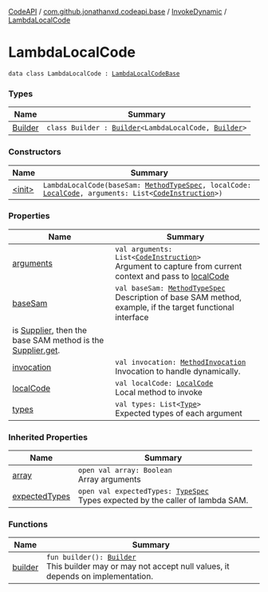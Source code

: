 [CodeAPI](../../../index.md) / [com.github.jonathanxd.codeapi.base](../../index.md) / [InvokeDynamic](../index.md) / [LambdaLocalCode](.)

# LambdaLocalCode

`data class LambdaLocalCode : `[`LambdaLocalCodeBase`](../../-invoke-dynamic-base/-lambda-local-code-base/index.md)

### Types

| Name | Summary |
|---|---|
| [Builder](-builder/index.md) | `class Builder : `[`Builder`](../../-invoke-dynamic-base/-lambda-local-code-base/-builder/index.md)`<LambdaLocalCode, `[`Builder`](-builder/index.md)`>` |

### Constructors

| Name | Summary |
|---|---|
| [&lt;init&gt;](-init-.md) | `LambdaLocalCode(baseSam: `[`MethodTypeSpec`](../../../com.github.jonathanxd.codeapi.common/-method-type-spec/index.md)`, localCode: `[`LocalCode`](../../-local-code/index.md)`, arguments: List<`[`CodeInstruction`](../../../com.github.jonathanxd.codeapi/-code-instruction.md)`>)` |

### Properties

| Name | Summary |
|---|---|
| [arguments](arguments.md) | `val arguments: List<`[`CodeInstruction`](../../../com.github.jonathanxd.codeapi/-code-instruction.md)`>`<br>Argument to capture from current context and pass to [localCode](local-code.md) |
| [baseSam](base-sam.md) | `val baseSam: `[`MethodTypeSpec`](../../../com.github.jonathanxd.codeapi.common/-method-type-spec/index.md)<br>Description of base SAM method, example, if the target functional interface
is [Supplier](http://docs.oracle.com/javase/6/docs/api/java/util/function/Supplier.html), then the base SAM method is the [Supplier.get](http://docs.oracle.com/javase/6/docs/api/java/util/function/Supplier.html#get()). |
| [invocation](invocation.md) | `val invocation: `[`MethodInvocation`](../../-method-invocation/index.md)<br>Invocation to handle dynamically. |
| [localCode](local-code.md) | `val localCode: `[`LocalCode`](../../-local-code/index.md)<br>Local method to invoke |
| [types](types.md) | `val types: List<`[`Type`](http://docs.oracle.com/javase/6/docs/api/java/lang/reflect/Type.html)`>`<br>Expected types of each argument |

### Inherited Properties

| Name | Summary |
|---|---|
| [array](../../-invoke-dynamic-base/-lambda-local-code-base/array.md) | `open val array: Boolean`<br>Array arguments |
| [expectedTypes](../../-invoke-dynamic-base/-lambda-local-code-base/expected-types.md) | `open val expectedTypes: `[`TypeSpec`](../../-type-spec/index.md)<br>Types expected by the caller of lambda SAM. |

### Functions

| Name | Summary |
|---|---|
| [builder](builder.md) | `fun builder(): `[`Builder`](-builder/index.md)<br>This builder may or may not accept null values, it depends on implementation. |
